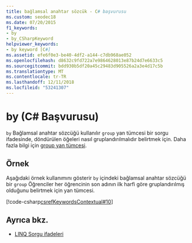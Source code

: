 ```yaml
---
title: bağlamsal anahtar sözcük - C# başvurusu
ms.custom: seodec18
ms.date: 07/20/2015
f1_keywords:
- by
- by_CSharpKeyword
helpviewer_keywords:
- by keyword [C#]
ms.assetid: efe6f0e3-be40-4df2-a144-c7db968ae052
ms.openlocfilehash: d8632c9fd722a7e9864628013e87b24d7e6633c5
ms.sourcegitcommit: bdd930b5df20a45c29483d905526a2a3e4d17c5b
ms.translationtype: MT
ms.contentlocale: tr-TR
ms.lasthandoff: 12/11/2018
ms.locfileid: "53241307"
---
```

# <a name="by-c-reference"></a>by (C# Başvurusu)

`by` Bağlamsal anahtar sözcüğü kullanılır `group` yan tümcesi bir sorgu ifadesinde, döndürülen öğeleri nasıl gruplandırılmalıdır belirtmek için. Daha fazla bilgi için [group yan tümcesi](../../../csharp/language-reference/keywords/group-clause.md).

## <a name="example"></a>Örnek

Aşağıdaki örnek kullanımını gösterir `by` içindeki bağlamsal anahtar sözcüğü bir `group` Öğrenciler her öğrencinin son adının ilk harfi göre gruplandırılmış olduğunu belirtmek için yan tümcesi.

[!code-csharp[csrefKeywordsContextual#10](~/samples/snippets/csharp/VS_Snippets_VBCSharp/csrefKeywordsContextual/CS/csrefKeywordsContextual.cs#10)]

## <a name="see-also"></a>Ayrıca bkz.

- [LINQ Sorgu ifadeleri](../../../csharp/programming-guide/linq-query-expressions/index.md)
